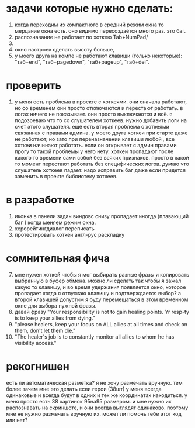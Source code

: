 



# задачи которые нужно сделать:

1. когда переходим из компактного в средний режим окна то мерцание окна есть. оно видимо пересоздаётся много раз. это баг.
2. распознавание не работает по хоткею Tab+NumPad/
3. 
4. окно настроек сделать высоту больше, 
5. у моего друга на компе не работают клавиши (только некоторые): "таб+end", "таб+pagedown", "таб+pageup", "таб+del".







# проверить

1. у меня есть проблема в проекте с хоткеями. они сначала работают, но со временем они просто отключаются и перестают работать. в логах ничего не показывает. они просто выключаются и всё. я подозреваю что то со слушателем хоткеев. нужно добавить логи на счет этого слушателя. ещё есть вторая проблема с хоткеями связанная с правами админа. у моего друга хоткеи при старте даже не работают, но зато при переназначении клавиши любой , все хоткеи начинают работать. если он открывает с админ правами прогу то такой проблемы у него нету.
хоткеи пропадают после какого то времени сами собой без всяких признаков. просто в какой то момент перестают работать без специфических логов. думаю что слушатель хоткеев падает. надо исправить баг даже если придется заменить в проекте библиотеку хоткеев.



# в разработке

1. иконка в панели задач виндовс снизу пропадает иногда (плавающий баг ) когда меняем режим окна. 
2. херорейтингдиалог переписать
3. протестировать хоткеи англ-рус раскладку







# сомнительная фича
7. мне нужен хоткей чтобы я мог выбирать разные фразы и копировать выбранную в буфер обмена. можно ли сделать так чтобы я зажал какую то клавишу, и во время удержания появляется окно, которое пропадает когда я отпускаю клавишу и подтверждается выбор? а второй клавишей допустим я буду перемещаться в этом временном окне для выбора нужной фразы.
8. давай фразу "Your responsibility is not to gain healing points. Yr resp-ty is to keep your allies from dying."
8. "please healers, keep your focus on ALL allies at all times and check on them, don't let them die."
9. "The healer's job is to constantly monitor all allies to whom he has visibility access."



# рекогнишен
есть ли автоматическая разметка? я не хочу размечать вручную. тем более зачем мне это делать если герои (38шт) у меня всегда одинаковые и всегда будут в одних и тех же координатах находиться.
у меня просто есть 38 картинок 95на95 размером. и мне нужно их распознавать на скриншоте, и они всегда выглядят одинаково. поэтому мне не нужно размечать вручную их.
может ли помочь тебе этот код или нет?
   